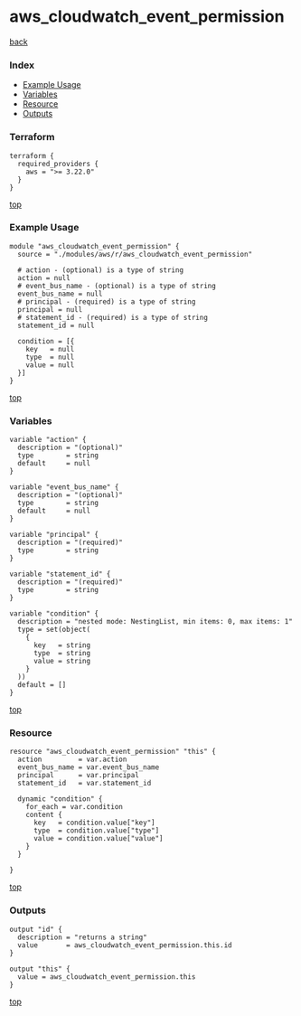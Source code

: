 # aws_cloudwatch_event_permission
[back](../aws.md)
### Index
- [Example Usage](#example-usage)
- [Variables](#variables)
- [Resource](#resource)
- [Outputs](#outputs)
### Terraform
```hcl
terraform {
  required_providers {
    aws = ">= 3.22.0"
  }
}
```
[top](#index)
### Example Usage
```hcl
module "aws_cloudwatch_event_permission" {
  source = "./modules/aws/r/aws_cloudwatch_event_permission"

  # action - (optional) is a type of string
  action = null
  # event_bus_name - (optional) is a type of string
  event_bus_name = null
  # principal - (required) is a type of string
  principal = null
  # statement_id - (required) is a type of string
  statement_id = null

  condition = [{
    key   = null
    type  = null
    value = null
  }]
}
```
[top](#index)
### Variables
```hcl
variable "action" {
  description = "(optional)"
  type        = string
  default     = null
}

variable "event_bus_name" {
  description = "(optional)"
  type        = string
  default     = null
}

variable "principal" {
  description = "(required)"
  type        = string
}

variable "statement_id" {
  description = "(required)"
  type        = string
}

variable "condition" {
  description = "nested mode: NestingList, min items: 0, max items: 1"
  type = set(object(
    {
      key   = string
      type  = string
      value = string
    }
  ))
  default = []
}
```
[top](#index)

### Resource
```hcl
resource "aws_cloudwatch_event_permission" "this" {
  action         = var.action
  event_bus_name = var.event_bus_name
  principal      = var.principal
  statement_id   = var.statement_id

  dynamic "condition" {
    for_each = var.condition
    content {
      key   = condition.value["key"]
      type  = condition.value["type"]
      value = condition.value["value"]
    }
  }

}
```
[top](#index)
### Outputs
```hcl
output "id" {
  description = "returns a string"
  value       = aws_cloudwatch_event_permission.this.id
}

output "this" {
  value = aws_cloudwatch_event_permission.this
}
```
[top](#index)
